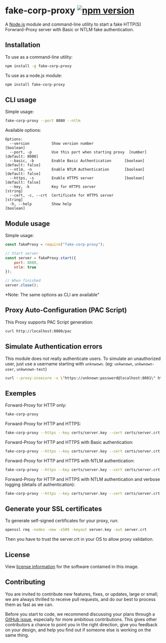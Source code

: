 # fake-corp-proxy [![npm version](https://badge.fury.io/js/fake-corp-proxy.svg)](https://badge.fury.io/js/fake-corp-proxy)

A [Node.js](https://nodejs.org) module and command-line utility to start a fake HTTP(S) Forwrard-Proxy server with Basic or NTLM fake authentication.

## Installation

To use as a command-line utility:

```bash
npm install -g fake-corp-proxy
```

To use as a node.js module:

```bash
npm install fake-corp-proxy
```

## CLI usage

Simple usage:

```bash
fake-corp-proxy --port 8080 --ntlm
```

Available options:

```
Options:
  --version          Show version number                               [boolean]
  --port, -p         Use this port when starting proxy  [number] [default: 8080]
  --basic, -b        Enable Basic Authentication      [boolean] [default: false]
  --ntlm, -n         Enable NTLM Authentication       [boolean] [default: false]
  --https, -s        Enable HTTPS server              [boolean] [default: false]
  --key, -k          Key for HTTPS server                               [string]
  --cert, -c, --crt  Certificate for HTTPS server                       [string]
  -h, --help         Show help                                         [boolean]
```

## Module usage

Simple usage:

```js
const fakeProxy = require("fake-corp-proxy");

// Start server
const server = fakeProxy.start({
    port: 8080,
    ntlm: true
});

// When finished
server.close();
```

*Note: The same options as CLI are available"

## Proxy Auto-Configuration (PAC Script)

This Proxy supports PAC Script generation:

```bash
curl http://localhost:8080/pac
```

## Simulate Authentication errors

This module does not really authenticate users.
To simulate an unauthorized user, just use a username starting with `unknwown`.
(eg: `unkwnown`, `unkwnown-user`, `unkwnown-test`)

```bash
curl --proxy-insecure -x \"https://unknown:password@localhost:8081\" https://www.google.com/
```

## Exemples

Forward-Proxy for HTTP only:
```bash
fake-corp-proxy
```

Forward-Proxy for HTTP and HTTPS:
```bash
fake-corp-proxy --https --key certs/server.key --cert certs/server.crt
```

Forward-Proxy for HTTP and HTTPS with Basic authentication:
```bash
fake-corp-proxy --https --key certs/server.key --cert certs/server.crt --basic
```

Forward-Proxy for HTTP and HTTPS with NTLM authentication:
```bash
fake-corp-proxy --https --key certs/server.key --cert certs/server.crt --ntlm
```

Forward-Proxy for HTTP and HTTPS with NTLM authentication and verbose logging (details of authentication):
```bash
fake-corp-proxy --https --key certs/server.key --cert certs/server.crt --ntlm --verbose
```

## Generate your SSL certificates

To generate self-signed certificates for your proxy, run:

```bash
openssl req -nodes -new -x509 -keyout server.key -out server.crt
```

Then you have to trust the server.crt in your OS to allow proxy validation.

## License

View [license information](https://github.com/touchifyapp/fake-corp-proxy/blob/master/LICENSE) for the software contained in this image.

## Contributing

You are invited to contribute new features, fixes, or updates, large or small; we are always thrilled to receive pull requests, and do our best to process them as fast as we can.

Before you start to code, we recommend discussing your plans through a [GitHub issue](https://github.com/touchifyapp/fake-corp-proxy/issues), especially for more ambitious contributions. This gives other contributors a chance to point you in the right direction, give you feedback on your design, and help you find out if someone else is working on the same thing.
